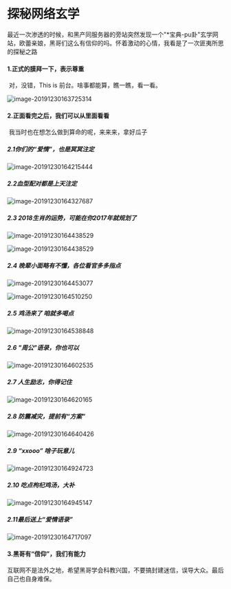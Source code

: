 # 探秘网络玄学

​	最近一次渗透的时候，和黑产同服务器的旁站突然发现一个"*宝典-pu卦"玄学网站，欧蕾亲娘，黑哥们这么有信仰的吗。怀着激动的心情，我看是了一次匪夷所思的探秘之路

#### 1.正式的膜拜一下，表示尊重

​	对，没错，This is 前台。啥事都能算，瞧一瞧，看一看。

![image-20191230163725314](https://github.com/Jxysir/-/blob/master/img/image-20191230163725314.png)

#### 2.正面看完之后，我们可以从里面看看

​	我当时也在想怎么做到算命的呢，来来来，拿好瓜子

##### 2.1你们的“爱情”，也是冥冥注定

![image-20191230164215444](https://github.com/Jxysir/-/blob/master/img/image-20191230164215444.png)

##### 2.2血型配对都是上天注定

![image-20191230164327687](https://github.com/Jxysir/-/blob/master/img/image-20191230164327687.png)

##### 2.3 2018生肖的运势，可能在你2017年就规划了

![image-20191230164438529](https://github.com/Jxysir/-/blob/master/img/image-20191230164438529.png)



![image-20191230164438529](https://github.com/Jxysir/-/blob/master/img/image-20191230164438529.png)



##### 2.4 晚辈小面略有不懂，各位看官多多指点





![image-20191230164453077](https://github.com/Jxysir/-/blob/master/img/image-20191230164453077.png)





![image-20191230164510250](https://github.com/Jxysir/-/blob/master/img/image-20191230164510250.png)



##### 2.5 鸡汤来了 咱就多喝点

![image-20191230164538848](https://github.com/Jxysir/-/blob/master/img/image-20191230164538848.png)

##### 2.6 "周公"语录，你也可以

![image-20191230164602535](https://github.com/Jxysir/-/blob/master/img/image-20191230164602535.png)

##### 2.7 人生励志，你得记住

![image-20191230164620165](https://github.com/Jxysir/-/blob/master/img/image-20191230164620165.png)

##### 2.8 防震减灾，提前有“方案”

![image-20191230164640426](https://github.com/Jxysir/-/blob/master/img/image-20191230164640426.png)

##### 2.9 “xxooo” 啥子玩意儿

![image-20191230164924723](https://github.com/Jxysir/-/blob/master/img/image-20191230164924723.png)

##### 2.10 吃点枸杞鸡汤，大补

![image-20191230164945147](https://github.com/Jxysir/-/blob/master/img/image-20191230164945147.png)

##### 2.11最后送上“爱情语录”

![image-20191230164717097](https://github.com/Jxysir/-/blob/master/img/image-20191230164717097.png)

#### 3.黑哥有“信仰”，我们有能力

​	互联网不是法外之地，希望黑哥学会科教兴国，不要搞封建迷信，误导大众。最后自己也自身难保。

​	

